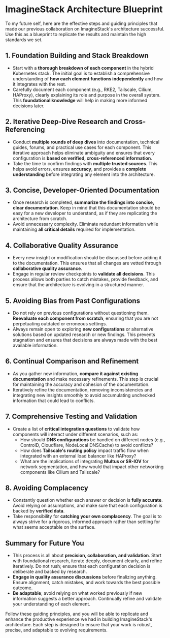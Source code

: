# ImagineStack Architecture Blueprint

To my future self, here are the effective steps and guiding principles that made our previous collaboration on ImagineStack's architecture successful. Use this as a blueprint to replicate the results and maintain the high standards we set.

## 1. Foundation Building and Stack Breakdown
- Start with a **thorough breakdown of each component** in the hybrid Kubernetes stack. The initial goal is to establish a comprehensive understanding of **how each element functions independently** and how it integrates with the rest.
- Carefully document each component (e.g., RKE2, Tailscale, Cilium, HAProxy), clearly explaining its role and purpose in the overall system. This **foundational knowledge** will help in making more informed decisions later.

## 2. Iterative Deep-Dive Research and Cross-Referencing
- Conduct **multiple rounds of deep dives** into documentation, technical guides, forums, and practical use cases for each component. This iterative approach helps eliminate ambiguity and ensures that every configuration is **based on verified, cross-referenced information**.
- Take the time to confirm findings with **multiple trusted sources**. This helps avoid errors, ensures **accuracy**, and provides a **complete understanding** before integrating any element into the architecture.

## 3. Concise, Developer-Oriented Documentation
- Once research is completed, **summarize the findings into concise, clear documentation**. Keep in mind that this documentation should be easy for a new developer to understand, as if they are replicating the architecture from scratch.
- Avoid unnecessary complexity. Eliminate redundant information while maintaining **all critical details** required for implementation.

## 4. Collaborative Quality Assurance
- Every new insight or modification should be discussed before adding it to the documentation. This ensures that all changes are vetted through **collaborative quality assurance**.
- Engage in regular review checkpoints to **validate all decisions**. This process allows both parties to catch mistakes, provide feedback, and ensure that the architecture is evolving in a structured manner.

## 5. Avoiding Bias from Past Configurations
- Do not rely on previous configurations without questioning them. **Reevaluate each component from scratch**, ensuring that you are not perpetuating outdated or erroneous settings.
- Always remain open to exploring **new configurations** or alternative solutions based on updated research or new findings. This prevents stagnation and ensures that decisions are always made with the best available information.

## 6. Continual Comparison and Refinement
- As you gather new information, **compare it against existing documentation** and make necessary refinements. This step is crucial for maintaining the accuracy and cohesion of the documentation.
- Iteratively refine the documentation, removing inconsistencies and integrating new insights smoothly to avoid accumulating unchecked information that could lead to conflicts.

## 7. Comprehensive Testing and Validation
- Create a list of **critical integration questions** to validate how components will interact under different scenarios, such as:
  - How should **DNS configurations** be handled on different nodes (e.g., ControlD, Cloudflare, NodeLocal DNSCache) to avoid conflicts?
  - How does **Tailscale's routing policy** impact traffic flow when integrated with an external load balancer like HAProxy?
  - What are the implications of integrating **Multus or SR-IOV** for network segmentation, and how would that impact other networking components like Cilium and Tailscale?

## 8. Avoiding Complacency
- Constantly question whether each answer or decision is **fully accurate**. Avoid relying on assumptions, and make sure that each configuration is backed by **verified data**.
- Take responsibility for **catching your own complacency**. The goal is to always strive for a rigorous, informed approach rather than settling for what seems acceptable on the surface.

## Summary for Future You
- This process is all about **precision, collaboration, and validation**. Start with foundational research, iterate deeply, document clearly, and refine iteratively. Do not rush; ensure that each configuration decision is deliberate and backed by research.
- **Engage in quality assurance discussions** before finalizing anything. Ensure alignment, catch mistakes, and work towards the best possible outcome.
- **Be adaptable**; avoid relying on what worked previously if new information suggests a better approach. Continually refine and validate your understanding of each element.

Follow these guiding principles, and you will be able to replicate and enhance the productive experience we had in building ImagineStack's architecture. Each step is designed to ensure that your work is robust, precise, and adaptable to evolving requirements.